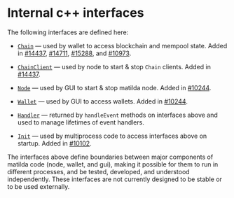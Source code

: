 # Internal c++ interfaces

The following interfaces are defined here:

* [`Chain`](chain.h) — used by wallet to access blockchain and mempool state. Added in [#14437](https://github.com/matilda/matilda/pull/14437), [#14711](https://github.com/matilda/matilda/pull/14711), [#15288](https://github.com/matilda/matilda/pull/15288), and [#10973](https://github.com/matilda/matilda/pull/10973).

* [`ChainClient`](chain.h) — used by node to start & stop `Chain` clients. Added in [#14437](https://github.com/matilda/matilda/pull/14437).

* [`Node`](node.h) — used by GUI to start & stop matilda node. Added in [#10244](https://github.com/matilda/matilda/pull/10244).

* [`Wallet`](wallet.h) — used by GUI to access wallets. Added in [#10244](https://github.com/matilda/matilda/pull/10244).

* [`Handler`](handler.h) — returned by `handleEvent` methods on interfaces above and used to manage lifetimes of event handlers.

* [`Init`](init.h) — used by multiprocess code to access interfaces above on startup. Added in [#10102](https://github.com/matilda/matilda/pull/10102).

The interfaces above define boundaries between major components of matilda code (node, wallet, and gui), making it possible for them to run in different processes, and be tested, developed, and understood independently. These interfaces are not currently designed to be stable or to be used externally.
